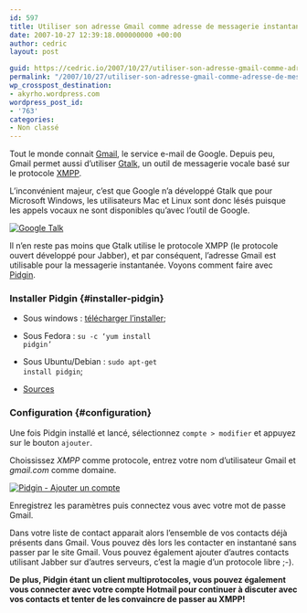 ```yaml
---
id: 597
title: Utiliser son adresse Gmail comme adresse de messagerie instantanée
date: 2007-10-27 12:39:18.000000000 +00:00
author: cedric
layout: post

guid: https://cedric.io/2007/10/27/utiliser-son-adresse-gmail-comme-adresse-de-messagerie-instantanee.html
permalink: "/2007/10/27/utiliser-son-adresse-gmail-comme-adresse-de-messagerie-instantanee/"
wp_crosspost_destination:
- akyrho.wordpress.com
wordpress_post_id:
- '763'
categories:
- Non classé
---
```

Tout le monde connait [Gmail](http://www.gmail.com), le service e-mail de Google. Depuis peu, Gmail permet aussi d’utiliser [Gtalk,](http://www.google.com/talk/intl/fr/) un outil de messagerie vocale basé sur le protocole [XMPP](http://fr.wikipedia.org/wiki/XMPP).

L’inconvénient majeur, c’est que Google n’a développé Gtalk que pour Microsoft Windows, les utilisateurs Mac et Linux sont donc lésés puisque les appels vocaux ne sont disponibles qu’avec l’outil de Google.

[![Google Talk](/images/2007/10/google-talk.thumbnail.png)](/images/2007/10/google-talk.png)

Il n’en reste pas moins que Gtalk utilise le protocole XMPP (le protocole ouvert développé pour Jabber), et par conséquent, l’adresse Gmail est utilisable pour la messagerie instantanée. Voyons comment faire avec [Pidgin](http://www.pidgin.im/).

### Installer Pidgin {#installer-pidgin}

  * Sous windows : [télécharger l’installer](http://www.pidgin.im/download/windows/);

  * Sous Fedora : <code class="highlighter-rouge">su -c ‘yum install pidgin’</code>

  * Sous Ubuntu/Debian : <code class="highlighter-rouge">sudo apt-get install pidgin</code>;

  * [Sources](http://www.pidgin.im/download/source/)

### Configuration {#configuration}

Une fois Pidgin installé et lancé, sélectionnez <code class="highlighter-rouge">compte > modifier</code> et appuyez sur le bouton <code class="highlighter-rouge">ajouter</code>.

Choississez _XMPP_ comme protocole, entrez votre nom d’utilisateur Gmail et _gmail.com_ comme domaine.

[![Pidgin - Ajouter un compte](/images/2007/10/pidgin-ajouter-un-compte.thumbnail.png)](/images/2007/10/pidgin-ajouter-un-compte.png)

Enregistrez les paramètres puis connectez vous avec votre mot de passe Gmail.

Dans votre liste de contact apparait alors l’ensemble de vos contacts déjà présents dans Gmail. Vous pouvez dès lors les contacter en instantané sans passer par le site Gmail. Vous pouvez également ajouter d’autres contacts utilisant Jabber sur d’autres serveurs, c’est la magie d’un protocole libre ;-).

**De plus, Pidgin étant un client multiprotocoles, vous pouvez également vous connecter avec votre compte Hotmail pour continuer à discuter avec vos contacts et tenter de les convaincre de passer au XMPP!**